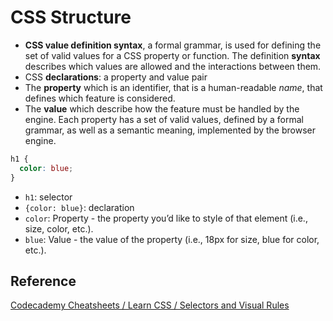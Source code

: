 # CSS Structure

- **CSS value definition syntax**, a formal grammar, is used for defining the set of valid values for a CSS property or function. The definition **syntax** describes which values are allowed and the interactions between them.
- CSS **declarations**: a property and value pair
- The **property** which is an identifier, that is a human-readable *name*, that defines which feature is considered.
- The **value** which describe how the feature must be handled by the engine. Each property has a set of valid values, defined by a formal grammar, as well as a semantic meaning, implemented by the browser engine.

```css
h1 {
  color: blue;
}
```

- `h1`: selector
- `{color: blue}`: declaration
- `color`: Property - the property you’d like to style of that element (i.e., size, color, etc.).
- `blue`: Value - the value of the property (i.e., 18px for size, blue for color, etc.).

## Reference

[Codecademy Cheatsheets / Learn CSS / Selectors and Visual Rules](https://www.codecademy.com/learn/learn-css/modules/learn-css-selectors-visual-rules/cheatsheet)
